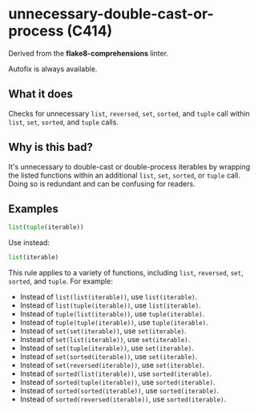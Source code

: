# unnecessary-double-cast-or-process (C414)

Derived from the **flake8-comprehensions** linter.

Autofix is always available.

## What it does
Checks for unnecessary `list`, `reversed`, `set`, `sorted`, and `tuple`
call within `list`, `set`, `sorted`, and `tuple` calls.

## Why is this bad?
It's unnecessary to double-cast or double-process iterables by wrapping
the listed functions within an additional `list`, `set`, `sorted`, or
`tuple` call. Doing so is redundant and can be confusing for readers.

## Examples
```python
list(tuple(iterable))
```

Use instead:
```python
list(iterable)
```

This rule applies to a variety of functions, including `list`, `reversed`,
`set`, `sorted`, and `tuple`. For example:
* Instead of `list(list(iterable))`, use `list(iterable)`.
* Instead of `list(tuple(iterable))`, use `list(iterable)`.
* Instead of `tuple(list(iterable))`, use `tuple(iterable)`.
* Instead of `tuple(tuple(iterable))`, use `tuple(iterable)`.
* Instead of `set(set(iterable))`, use `set(iterable)`.
* Instead of `set(list(iterable))`, use `set(iterable)`.
* Instead of `set(tuple(iterable))`, use `set(iterable)`.
* Instead of `set(sorted(iterable))`, use `set(iterable)`.
* Instead of `set(reversed(iterable))`, use `set(iterable)`.
* Instead of `sorted(list(iterable))`, use `sorted(iterable)`.
* Instead of `sorted(tuple(iterable))`, use `sorted(iterable)`.
* Instead of `sorted(sorted(iterable))`, use `sorted(iterable)`.
* Instead of `sorted(reversed(iterable))`, use `sorted(iterable)`.